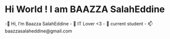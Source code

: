 <h1>Hi World ! I am BAAZZA SalahEddine</h1>  
-👋 Hi, I’m  Baazza SalahEddine
- 💞️ IT Lover <3
- 🌱 current student
- 📫 baazzasalaheddine@gmail.com

<!---
Baazza-Salah/Baazza-Salah is a ✨ special ✨ repository because its `README.md` (this file) appears on your GitHub profile.
You can click the Preview link to take a look at your changes.
--->

